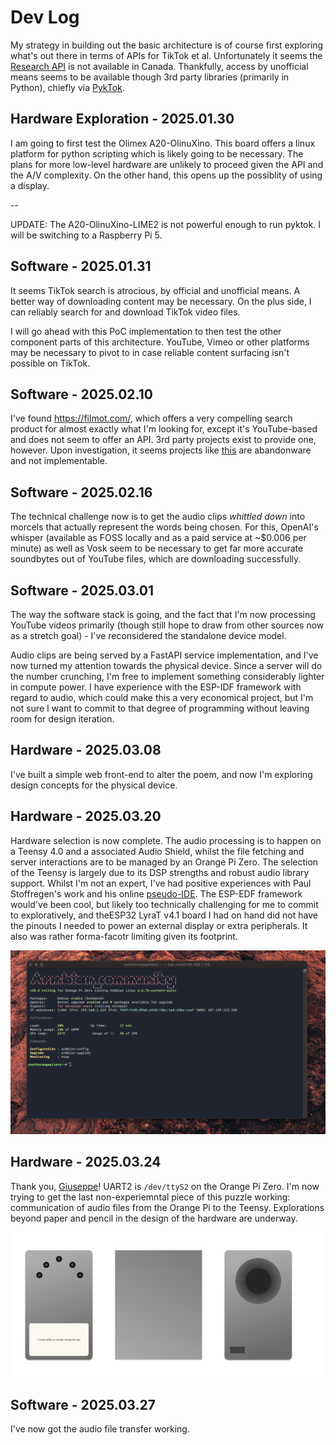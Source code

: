 # Dev Log

My strategy in building out the basic architecture is of course first exploring what's out there in terms of APIs for TikTok et al. Unfortunately it seems the [Research API](https://developers.tiktok.com/products/research-api/) is not available in Canada. 
Thankfully, access by unofficial means seems to be available though 3rd party libraries (primarily in Python), chiefly via [PykTok](https://pypi.org/project/pyktok/).

## Hardware Exploration - 2025.01.30

I am going to first test the Olimex A20-OlinuXino. This board offers a linux platform for python scripting which is likely going to be necessary. The plans for more low-level hardware are unlikely to proceed given the API and the A/V complexity. On the other hand, this opens up the possiblity of using a display.

--

UPDATE: The A20-OlinuXino-LIME2 is not powerful enough to run pyktok. I will be switching to a Raspberry Pi 5.

## Software - 2025.01.31

It seems TikTok search is atrocious, by official and unofficial means. A better way of downloading content may be necessary. On the plus side, I can reliably search for and download TikTok video files.

I will go ahead with this PoC implementation to then test the other component parts of this architecture. YouTube, Vimeo or other platforms may be necessary to pivot to in case reliable content surfacing isn't possible on TikTok.

## Software - 2025.02.10

I've found https://filmot.com/, which offers a very compelling search product for almost exactly what I'm looking for, except it's YouTube-based and does not seem to offer an API. 3rd party projects exist to provide one, however. Upon investigation, it seems projects like [this](https://github.com/dusking/filmot) are abandonware and not implementable.

## Software - 2025.02.16

The technical challenge now is to get the audio clips _whittled down_ into morcels that actually represent the words being chosen. For this, OpenAI's whisper (available as FOSS locally and as a paid service at ~$0.006 per minute) as well as Vosk seem to be necessary to get far more accurate soundbytes out of YouTube files, which are downloading successfully.

## Software - 2025.03.01

The way the software stack is going, and the fact that I'm now processing YouTube videos primarily (though still hope to draw from other sources now as a stretch goal) - I've reconsidered the standalone device model. 

Audio clips are being served by a FastAPI service implementation, and I've now turned my attention towards the physical device. Since a server will do the number crunching, I'm free to implement something considerably lighter in compute power. I have experience with the ESP-IDF framework with regard to audio, which could make this a very economical project, but I'm not sure I want to commit to that degree of programming without leaving room for design iteration.

## Hardware - 2025.03.08
I've built a simple web front-end to alter the poem, and now I'm exploring design concepts for the physical device.


## Hardware - 2025.03.20
Hardware selection is now complete. The audio processing is to happen on a Teensy 4.0 and a associated Audio Shield, whilst the file fetching and server interactions are to be managed by an Orange Pi Zero.
The selection of the Teensy is largely due to its DSP strengths and robust audio library support. Whilst I'm not an expert, I've had positive experiences with Paul Stoffregen's work and his online [pseudo-IDE](https://www.pjrc.com/teensy/gui/index.html). The ESP-EDF framework would've been cool, but likely too technically challenging for me to commit to exploratively, and theESP32 LyraT v4.1 board I had on hand did not have the pinouts I needed to power an external display or extra peripherals. It also was rather forma-facotr limiting given its footprint.

![Orange Pi](./docs/orangepi.png)

## Hardware - 2025.03.24

Thank you, [Giuseppe](http://www.orangepi.org/orangepibbsen/forum.php?mod=viewthread&tid=2441)!  UART2 is `/dev/ttyS2` on the Orange Pi Zero. I'm now trying to get the last non-experiemntal piece of this puzzle working: communication of audio files from the Orange Pi to the Teensy. Explorations beyond paper and pencil in the design of the hardware are underway.

![Draft design, a box](./docs/concept.png)

## Software - 2025.03.27

I've now got the audio file transfer working.